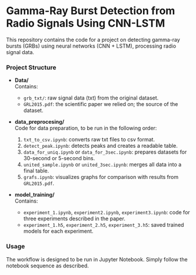 # Gamma-Ray Burst Detection from Radio Signals Using CNN-LSTM

This repository contains the code for a project on detecting gamma-ray bursts (GRBs) using neural networks (CNN + LSTM), processing radio signal data.

### Project Structure

- **Data/**  
  Contains:
  - `grb_txt/`: raw signal data (txt) from the original dataset.
  - `GRL2015.pdf`: the scientific paper we relied on; the source of the dataset.

- **data_preprocesing/**  
  Code for data preparation, to be run in the following order:
  1. `txt_to_csv.ipynb`: converts raw txt files to csv format.
  2. `detect_peak.ipynb`: detects peaks and creates a readable table.
  3. `data_for_uniq.ipynb` or `data_for_3sec.ipynb`: prepares datasets for 30-second or 5-second bins.
  4. `united_sample.ipynb` or `united_3sec.ipynb`: merges all data into a final table.
  5. `grafs.ipynb`: visualizes graphs for comparison with results from `GRL2015.pdf`.

- **model_training/**  
  Contains:
  - `experiment_1.ipynb`, `experiment2.ipynb`, `experiment3.ipynb`: code for three experiments described in the paper.
  - `experiment_1.h5`, `experiment_2.h5`, `experiment_3.h5`: saved trained models for each experiment.

### Usage

The workflow is designed to be run in Jupyter Notebook. Simply follow the notebook sequence as described.
